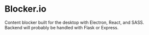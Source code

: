 # Blocker.io

Content blocker built for the desktop with Electron, React, and SASS.
Backend will probably be handled with Flask or Express.